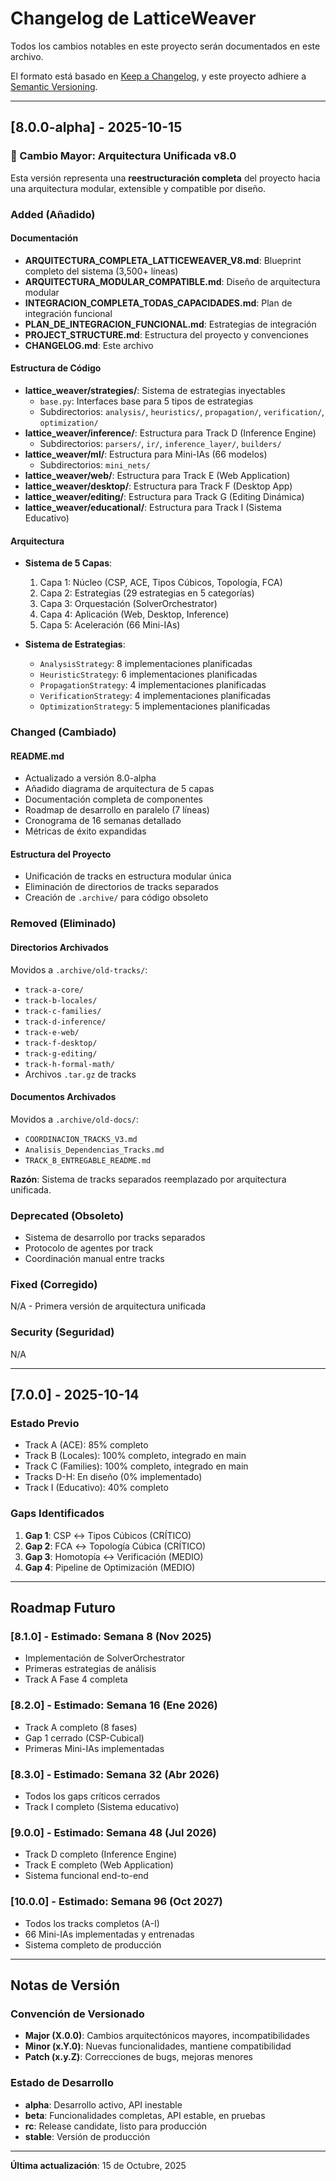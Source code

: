 # Changelog de LatticeWeaver

Todos los cambios notables en este proyecto serán documentados en este archivo.

El formato está basado en [Keep a Changelog](https://keepachangelog.com/es-ES/1.0.0/),
y este proyecto adhiere a [Semantic Versioning](https://semver.org/lang/es/).

---

## [8.0.0-alpha] - 2025-10-15

### 🎯 Cambio Mayor: Arquitectura Unificada v8.0

Esta versión representa una **reestructuración completa** del proyecto hacia una arquitectura modular, extensible y compatible por diseño.

### Added (Añadido)

#### Documentación
- **ARQUITECTURA_COMPLETA_LATTICEWEAVER_V8.md**: Blueprint completo del sistema (3,500+ líneas)
- **ARQUITECTURA_MODULAR_COMPATIBLE.md**: Diseño de arquitectura modular
- **INTEGRACION_COMPLETA_TODAS_CAPACIDADES.md**: Plan de integración funcional
- **PLAN_DE_INTEGRACION_FUNCIONAL.md**: Estrategias de integración
- **PROJECT_STRUCTURE.md**: Estructura del proyecto y convenciones
- **CHANGELOG.md**: Este archivo

#### Estructura de Código
- **lattice_weaver/strategies/**: Sistema de estrategias inyectables
  - `base.py`: Interfaces base para 5 tipos de estrategias
  - Subdirectorios: `analysis/`, `heuristics/`, `propagation/`, `verification/`, `optimization/`
- **lattice_weaver/inference/**: Estructura para Track D (Inference Engine)
  - Subdirectorios: `parsers/`, `ir/`, `inference_layer/`, `builders/`
- **lattice_weaver/ml/**: Estructura para Mini-IAs (66 modelos)
  - Subdirectorios: `mini_nets/`
- **lattice_weaver/web/**: Estructura para Track E (Web Application)
- **lattice_weaver/desktop/**: Estructura para Track F (Desktop App)
- **lattice_weaver/editing/**: Estructura para Track G (Editing Dinámica)
- **lattice_weaver/educational/**: Estructura para Track I (Sistema Educativo)

#### Arquitectura
- **Sistema de 5 Capas**:
  1. Capa 1: Núcleo (CSP, ACE, Tipos Cúbicos, Topología, FCA)
  2. Capa 2: Estrategias (29 estrategias en 5 categorías)
  3. Capa 3: Orquestación (SolverOrchestrator)
  4. Capa 4: Aplicación (Web, Desktop, Inference)
  5. Capa 5: Aceleración (66 Mini-IAs)

- **Sistema de Estrategias**:
  - `AnalysisStrategy`: 8 implementaciones planificadas
  - `HeuristicStrategy`: 6 implementaciones planificadas
  - `PropagationStrategy`: 4 implementaciones planificadas
  - `VerificationStrategy`: 4 implementaciones planificadas
  - `OptimizationStrategy`: 5 implementaciones planificadas

### Changed (Cambiado)

#### README.md
- Actualizado a versión 8.0-alpha
- Añadido diagrama de arquitectura de 5 capas
- Documentación completa de componentes
- Roadmap de desarrollo en paralelo (7 líneas)
- Cronograma de 16 semanas detallado
- Métricas de éxito expandidas

#### Estructura del Proyecto
- Unificación de tracks en estructura modular única
- Eliminación de directorios de tracks separados
- Creación de `.archive/` para código obsoleto

### Removed (Eliminado)

#### Directorios Archivados
Movidos a `.archive/old-tracks/`:
- `track-a-core/`
- `track-b-locales/`
- `track-c-families/`
- `track-d-inference/`
- `track-e-web/`
- `track-f-desktop/`
- `track-g-editing/`
- `track-h-formal-math/`
- Archivos `.tar.gz` de tracks

#### Documentos Archivados
Movidos a `.archive/old-docs/`:
- `COORDINACION_TRACKS_V3.md`
- `Analisis_Dependencias_Tracks.md`
- `TRACK_B_ENTREGABLE_README.md`

**Razón**: Sistema de tracks separados reemplazado por arquitectura unificada.

### Deprecated (Obsoleto)

- Sistema de desarrollo por tracks separados
- Protocolo de agentes por track
- Coordinación manual entre tracks

### Fixed (Corregido)

N/A - Primera versión de arquitectura unificada

### Security (Seguridad)

N/A

---

## [7.0.0] - 2025-10-14

### Estado Previo

- Track A (ACE): 85% completo
- Track B (Locales): 100% completo, integrado en main
- Track C (Families): 100% completo, integrado en main
- Tracks D-H: En diseño (0% implementado)
- Track I (Educativo): 40% completo

### Gaps Identificados

1. **Gap 1**: CSP ↔ Tipos Cúbicos (CRÍTICO)
2. **Gap 2**: FCA ↔ Topología Cúbica (CRÍTICO)
3. **Gap 3**: Homotopía ↔ Verificación (MEDIO)
4. **Gap 4**: Pipeline de Optimización (MEDIO)

---

## Roadmap Futuro

### [8.1.0] - Estimado: Semana 8 (Nov 2025)
- Implementación de SolverOrchestrator
- Primeras estrategias de análisis
- Track A Fase 4 completa

### [8.2.0] - Estimado: Semana 16 (Ene 2026)
- Track A completo (8 fases)
- Gap 1 cerrado (CSP-Cubical)
- Primeras Mini-IAs implementadas

### [8.3.0] - Estimado: Semana 32 (Abr 2026)
- Todos los gaps críticos cerrados
- Track I completo (Sistema educativo)

### [9.0.0] - Estimado: Semana 48 (Jul 2026)
- Track D completo (Inference Engine)
- Track E completo (Web Application)
- Sistema funcional end-to-end

### [10.0.0] - Estimado: Semana 96 (Oct 2027)
- Todos los tracks completos (A-I)
- 66 Mini-IAs implementadas y entrenadas
- Sistema completo de producción

---

## Notas de Versión

### Convención de Versionado

- **Major (X.0.0)**: Cambios arquitectónicos mayores, incompatibilidades
- **Minor (x.Y.0)**: Nuevas funcionalidades, mantiene compatibilidad
- **Patch (x.y.Z)**: Correcciones de bugs, mejoras menores

### Estado de Desarrollo

- **alpha**: Desarrollo activo, API inestable
- **beta**: Funcionalidades completas, API estable, en pruebas
- **rc**: Release candidate, listo para producción
- **stable**: Versión de producción

---

**Última actualización**: 15 de Octubre, 2025

